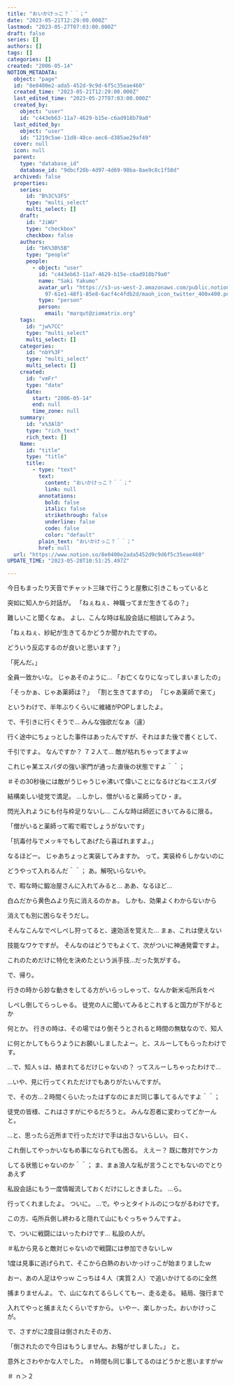 ```yaml
---
title: "おいかけっこ？＾＾；"
date: "2023-05-21T12:29:00.000Z"
lastmod: "2023-05-27T07:03:00.000Z"
draft: false
series: []
authors: []
tags: []
categories: []
created: "2006-05-14"
NOTION_METADATA:
  object: "page"
  id: "8e0400e2-ada5-452d-9c9d-6f5c35eae460"
  created_time: "2023-05-21T12:29:00.000Z"
  last_edited_time: "2023-05-27T07:03:00.000Z"
  created_by:
    object: "user"
    id: "c443eb63-11a7-4629-b15e-c6ad918b79a0"
  last_edited_by:
    object: "user"
    id: "1219c5ae-11d8-48ce-aec6-d385ae29af49"
  cover: null
  icon: null
  parent:
    type: "database_id"
    database_id: "9dbcf20b-4d97-4d69-98ba-8ae9c8c1f58d"
  archived: false
  properties:
    series:
      id: "B%3C%3FS"
      type: "multi_select"
      multi_select: []
    draft:
      id: "JiWU"
      type: "checkbox"
      checkbox: false
    authors:
      id: "bK%3B%5B"
      type: "people"
      people:
        - object: "user"
          id: "c443eb63-11a7-4629-b15e-c6ad918b79a0"
          name: "Saki Yakumo"
          avatar_url: "https://s3-us-west-2.amazonaws.com/public.notion-static.com/3ad1c4\
            97-61e1-48f1-85e8-6acf4c4fdb2d/maoh_icon_twitter_400x400.png"
          type: "person"
          person:
            email: "marqut@ziomatrix.org"
    tags:
      id: "jw%7CC"
      type: "multi_select"
      multi_select: []
    categories:
      id: "nbY%3F"
      type: "multi_select"
      multi_select: []
    created:
      id: "vmFr"
      type: "date"
      date:
        start: "2006-05-14"
        end: null
        time_zone: null
    summary:
      id: "x%3AlD"
      type: "rich_text"
      rich_text: []
    Name:
      id: "title"
      type: "title"
      title:
        - type: "text"
          text:
            content: "おいかけっこ？＾＾；"
            link: null
          annotations:
            bold: false
            italic: false
            strikethrough: false
            underline: false
            code: false
            color: "default"
          plain_text: "おいかけっこ？＾＾；"
          href: null
  url: "https://www.notion.so/8e0400e2ada5452d9c9d6f5c35eae460"
UPDATE_TIME: "2023-05-28T10:51:25.497Z"

---
```

<link rel="stylesheet" href="https://cdn.jsdelivr.net/npm/katex@0.16.2/dist/katex.min.css" integrity="sha384-bYdxxUwYipFNohQlHt0bjN/LCpueqWz13HufFEV1SUatKs1cm4L6fFgCi1jT643X" crossorigin="anonymous">


今日もまったり天音でチャット三昧で行こうと屋敷に引きこもっていると


突如に知人から対話が。 「ねぇねぇ、神職ってまだ生きてるの？」


難しいこと聞くなぁ。 よし、こんな時は私設会話に相談してみよう。


「ねぇねぇ、紗紀が生きてるかどうか聞かれたですの。


どういう反応するのが良いと思います？」


「死んだ。」


全員一致かいな。 じゃあそのように… 「お亡くなりになってしまいましたの」


「そっかぁ、じゃあ薬師は？」 「割と生きてますの」 「じゃあ薬師で来て」


というわけで、半年ぶりくらいに維緒がPOPしましたよ。


で、千引きに行くそうで… みんな強欲だなぁ（違）


行く途中にちょっとした事件はあったんですが、それはまた後で書くとして、


千引ですよ。 なんですか？ ７２人て… 敵が枯れちゃってますよｗ


これじゃ某エスパダの強い家門が通った直後の状態ですよ＾＾；


＃その30秒後には敵がうじゃうじゃ沸いて偉いことになるけどね＜エスパダ


結構楽しい徒党で満足。 …しかし、僧がいると薬師ってひ・ま。


閃光入れようにも付与枠足りないし… こんな時は師匠にきいてみるに限る。


「僧がいると薬師って暇で暇でしょうがないです」


「抗毒付与でメッキでもしてあげたら喜ばれますよ。」


なるほどー。 じゃあちょっと実装してみますか。 って。実装枠６しかないのに


どうやって入れるんだ＾＾； あ。解呪いらないや。


で、暇な時に鍛冶屋さんに入れてみると… ああ、なるほど…


白△だから黄色△より先に消えるのかぁ。 しかも、効果よくわからないから


消えても別に困らなそうだし。


そんなこんなでぺしぺし狩ってると、速効活を覚えた… まぁ、これは使えない


技能なワケですが。 そんなのはどうでもよくて、次がついに神通発雷ですよ。


これのためだけに特化を決めたという派手技…だった気がする。


で、帰り。


行きの時から妙な動きをしてる方がいらっしゃって、なんか新米屯所兵をぺ


しぺし倒してらっしゃる。 徒党の人に聞いてみるとこれすると国力が下がるとか


何とか。 行きの時は、その場ではり倒そうとされると時間の無駄なので、知人


に何とかしてもらうようにお願いしましたよー。と、スルーしてもらったわけです。


…で、知人ｓは、絡まれてるだけじゃないの？ ってスルーしちゃったわけで…


…いや、見に行ってくれただけでもありがたいんですが。


で、その方…２時間くらいたったはずなのにまだ同じ事してるんですよ＾＾；


徒党の皆様、これはさすがにやるだろうと。 みんな忍者に変わってどかーんと。


…と、思ったら近所まで行っただけで手は出さないらしい。 曰く、


これ倒してやっかいなもめ事になられても困る。 ええー？ 既に敵対でケンカ


してる状態じゃないのか＾＾； ま、まぁ浪人な私が言うことでもないのでとりあえず


私設会話にもう一度情報流しておくだけにしときました。 …ら。


行ってくれましたよ。 ついに。 …で。やっとタイトルのにつながるわけです。


この方、屯所兵倒し終わると隠れて山にもぐっちゃうんですよ。


で、ついに戦闘にはいったわけです… 私設の人が。


＃私から見ると敵対じゃないので戦闘には参加できないしｗ


1度は見事に逃げられて、そこから白熱のおいかっけっこが始まりましたｗ


おー、あの人足はやっｗ こっちは４人（実質２人）で追いかけてるのに全然


捕まりませんよ。 で、山になれてるらしくてもー、走る走る。 結局、強行まで


入れてやっと捕まえたくらいですから。 いやー、楽しかった。おいかけっこが。


で、さすがに2度目は倒されたその方、


「倒されたので今日はもうしません。お騒がせしました。」 と。


意外とさわやかな人でした。 ｎ時間も同じ事してるのはどうかと思いますがｗ


＃ ｎ＞２

